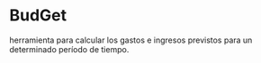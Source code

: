 # BudGet
herramienta para calcular  los gastos e ingresos previstos para un determinado período de tiempo.

